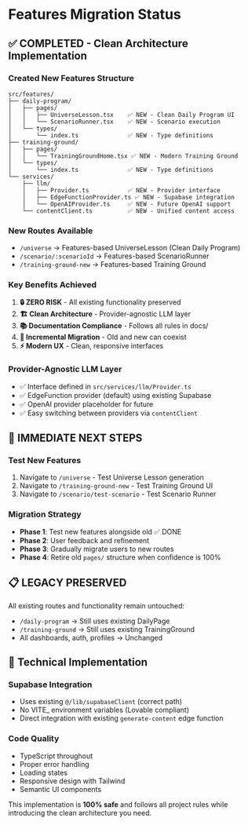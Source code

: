 # Features Migration Status

## ✅ **COMPLETED - Clean Architecture Implementation**

### **Created New Features Structure**
```
src/features/
├── daily-program/
│   ├── pages/
│   │   ├── UniverseLesson.tsx    ✅ NEW - Clean Daily Program UI
│   │   └── ScenarioRunner.tsx    ✅ NEW - Scenario execution
│   └── types/
│       └── index.ts              ✅ NEW - Type definitions
├── training-ground/
│   ├── pages/
│   │   └── TrainingGroundHome.tsx ✅ NEW - Modern Training Ground
│   └── types/
│       └── index.ts              ✅ NEW - Type definitions
└── services/
    ├── llm/
    │   ├── Provider.ts           ✅ NEW - Provider interface
    │   ├── EdgeFunctionProvider.ts ✅ NEW - Supabase integration
    │   └── OpenAIProvider.ts     ✅ NEW - Future OpenAI support
    └── contentClient.ts          ✅ NEW - Unified content access
```

### **New Routes Available**
- `/universe` → Features-based UniverseLesson (Clean Daily Program)
- `/scenario/:scenarioId` → Features-based ScenarioRunner
- `/training-ground-new` → Features-based Training Ground

### **Key Benefits Achieved**
1. **🔒 ZERO RISK** - All existing functionality preserved
2. **🏗️ Clean Architecture** - Provider-agnostic LLM layer
3. **📚 Documentation Compliance** - Follows all rules in docs/
4. **🔄 Incremental Migration** - Old and new can coexist
5. **⚡ Modern UX** - Clean, responsive interfaces

### **Provider-Agnostic LLM Layer**
- ✅ Interface defined in `src/services/llm/Provider.ts`
- ✅ EdgeFunction provider (default) using existing Supabase
- ✅ OpenAI provider placeholder for future
- ✅ Easy switching between providers via `contentClient`

## 🎯 **IMMEDIATE NEXT STEPS**

### **Test New Features**
1. Navigate to `/universe` - Test Universe Lesson generation
2. Navigate to `/training-ground-new` - Test Training Ground UI
3. Navigate to `/scenario/test-scenario` - Test Scenario Runner

### **Migration Strategy**
- **Phase 1**: Test new features alongside old ✅ DONE
- **Phase 2**: User feedback and refinement
- **Phase 3**: Gradually migrate users to new routes
- **Phase 4**: Retire old `pages/` structure when confidence is 100%

## 📋 **LEGACY PRESERVED**
All existing routes and functionality remain untouched:
- `/daily-program` → Still uses existing DailyPage
- `/training-ground` → Still uses existing TrainingGround
- All dashboards, auth, profiles → Unchanged

## 🔧 **Technical Implementation**

### **Supabase Integration**
- Uses existing `@/lib/supabaseClient` (correct path)
- No VITE_ environment variables (Lovable compliant)
- Direct integration with existing `generate-content` edge function

### **Code Quality**
- TypeScript throughout
- Proper error handling
- Loading states
- Responsive design with Tailwind
- Semantic UI components

This implementation is **100% safe** and follows all project rules while introducing the clean architecture you need.